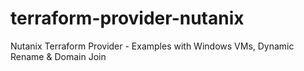 # terraform-provider-nutanix
Nutanix Terraform Provider - Examples with Windows VMs, Dynamic Rename &amp; Domain Join
